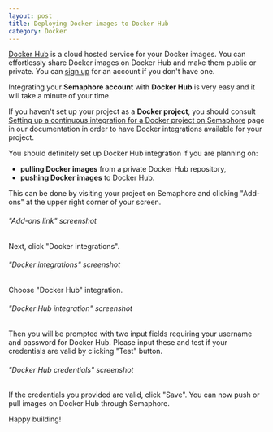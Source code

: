 ```yaml
---
layout: post
title: Deploying Docker images to Docker Hub
category: Docker
---
```


[Docker Hub](https://hub.docker.com/) is a cloud hosted service for your Docker
images. You can effortlessly share Docker images on Docker Hub and make them
public or private. You can [sign up](https://hub.docker.com/) for an account if
you don't have one.

Integrating your **Semaphore account** with **Docker Hub** is very easy and it
will take a minute of your time.

If you haven't set up your project as a **Docker project**, you should consult
[Setting up a continuous integration for a Docker project on Semaphore](/docs/docker/setting-up-continuous-integration-for-docker-project.html)
page in our documentation in order to have Docker integrations available for
your project.

You should definitely set up Docker Hub integration if you are planning on:

  - **pulling Docker images** from a private Docker Hub repository,
  - **pushing Docker images** to Docker Hub.

This can be done by visiting your project on Semaphore and clicking "Add-ons"
at the upper right corner of your screen.

###### "Add-ons link" screenshot

Next, click "Docker integrations".

###### "Docker integrations" screenshot

Choose "Docker Hub" integration.

###### "Docker Hub integration" screenshot

Then you will be prompted with two input fields requiring
your username and password for Docker Hub. Please input these and test if your
credentials are valid by clicking "Test" button.

###### "Docker Hub credentials" screenshot

If the credentials you provided are valid, click "Save". You can now push or
pull images on Docker Hub through Semaphore.

Happy building!
